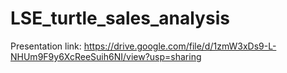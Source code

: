 # LSE_turtle_sales_analysis

Presentation link: https://drive.google.com/file/d/1zmW3xDs9-L-NHUm9F9y6XcReeSuih6NI/view?usp=sharing
